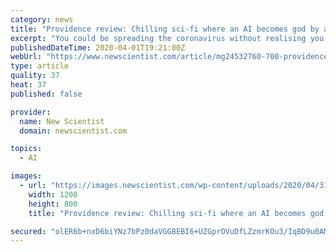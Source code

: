 ```yaml
---
category: news
title: "Providence review: Chilling sci-fi where an AI becomes god by accident"
excerpt: "You could be spreading the coronavirus without realising you’ve got it Mind-reading AI turns thoughts into words using a brain implant Coronavirus latest: US estimates between 100,000 and 240,000 deaths Will the spread of covid-19 be affected by changing seasons? We may now know what our common ancestor with Neanderthals looked like The hunt ..."
publishedDateTime: 2020-04-01T19:21:00Z
webUrl: "https://www.newscientist.com/article/mg24532760-700-providence-review-chilling-sci-fi-where-an-ai-becomes-god-by-accident/"
type: article
quality: 37
heat: 37
published: false

provider:
  name: New Scientist
  domain: newscientist.com

topics:
  - AI

images:
  - url: "https://images.newscientist.com/wp-content/uploads/2020/04/31162603/efa4ae_web.jpg"
    width: 1200
    height: 800
    title: "Providence review: Chilling sci-fi where an AI becomes god by accident"

secured: "olER6b+nxD6biYNz7bPz0daVGGBEBI6+UZGprOVuDfLZzmrKOu3/IqBD9u0AMdAFakAs+zyUa7Yo90gi9/b7Mu61Iof2htjuJpE8fVCgkz3oHzLsg+kdntf9BUA96920VC1AdhhoQ8Sv51YBi34tfHehsBEO4cZa8JzKUQ9mwECZqtdDhRRUBhulmQVucjSt0VUBMdahl4hPKqjR/GUmd613lvNv1bBK3ao22bYRb6fdlZDke9NG/9OI7Mdx5/Ock9M4ZArbC/sOhG6VuFNIPIBH6mQGg/aGFS5D7WMaZFhBser3a8zXI047QipSi5m6;QpASlgDu0e2/+diRnQ6B6w=="
---
```



